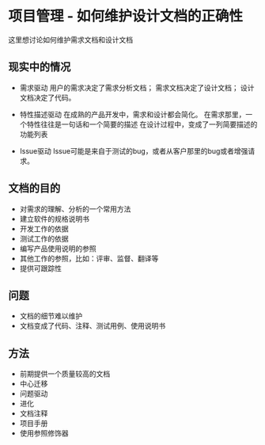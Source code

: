# 项目管理 - 如何维护设计文档的正确性

这里想讨论如何维护需求文档和设计文档

## 现实中的情况

- 需求驱动
  用户的需求决定了需求分析文档；
	需求文档决定了设计文档；
	设计文档决定了代码。

- 特性描述驱动
  在成熟的产品开发中，需求和设计都会简化。
	在需求那里，一个特性往往是一句话和一个简要的描述
	在设计过程中，变成了一列简要描述的功能列表

- Issue驱动
  Issue可能是来自于测试的bug，或者从客户那里的bug或者增强请求。

## 文档的目的
- 对需求的理解、分析的一个常用方法
- 建立软件的规格说明书
- 开发工作的依据
- 测试工作的依据
- 编写产品使用说明的参照
- 其他工作的参照，比如：评审、监督、翻译等
- 提供可跟踪性

## 问题
- 文档的细节难以维护
- 文档变成了代码、注释、测试用例、使用说明书

## 方法
- 前期提供一个质量较高的文档
- 中心迁移
- 问题驱动
- 进化
- 文档注释
- 项目手册
- 使用参照修饰器
